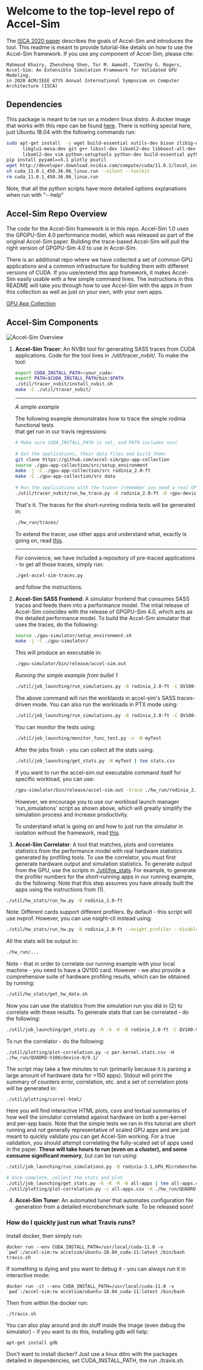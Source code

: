 # Welcome to the top-level repo of Accel-Sim

The [ISCA 2020 paper](https://conferences.computer.org/isca/pdfs/ISCA2020-4QlDegUf3fKiwUXfV0KdCm/466100a473/466100a473.pdf)
describes the goals of Accel-Sim and introduces the tool. This readme is meant to provide tutorial-like details on how to use the Accel-Sim
framework. If you use any component of Accel-Sim, please cite:

```
Mahmoud Khairy, Zhensheng Shen, Tor M. Aamodt, Timothy G. Rogers,
Accel-Sim: An Extensible Simulation Framework for Validated GPU Modeling,
in 2020 ACM/IEEE 47th Annual International Symposium on Computer Architecture (ISCA)
```

## Dependencies

This package is meant to be run on a modern linux distro.
A docker image that works with this repo can be found [here](https://hub.docker.com/repository/docker/accelsim/ubuntu-18.04_cuda-11).
There is nothing special here, just Ubuntu 18.04 with the following commands
run:

```bash
sudo apt-get install  -y wget build-essential xutils-dev bison zlib1g-dev flex \
      libglu1-mesa-dev git g++ libssl-dev libxml2-dev libboost-all-dev git g++ \
      libxml2-dev vim python-setuptools python-dev build-essential python-pip
pip install pyyaml==5.1 plotly psutil
wget http://developer.download.nvidia.com/compute/cuda/11.0.1/local_installers/cuda_11.0.1_450.36.06_linux.run
sh cuda_11.0.1_450.36.06_linux.run --silent --toolkit
rm cuda_11.0.1_450.36.06_linux.run
```

Note, that all the python scripts have more detailed options explanations when run with "--help"


## Accel-Sim Repo Overview

The code for the Accel-Sim framework is in this repo. Accel-Sim 1.0 uses the
GPGPU-Sim 4.0 performance model, which was released as part of the original
Accel-Sim paper. Building the trace-based Accel-Sim will pull the right version of
GPGPU-Sim 4.0 to use in Accel-Sim.

There is an additional repo where we have collected a set of common GPU applications and a common infrastructure for building
them with different versions of CUDA. If you use/extend this app framework, it makes Accel-Sim easily usable
with a few simple command lines. The instructions in this README will take you through how to use Accel-Sim with
the apps in from this collection as well as just on your own, with your own apps.

[GPU App Collection](https://github.com/accel-sim/gpu-app-collection)

## Accel-Sim Components

![Accel-Sim Overview](https://accel-sim.github.io/assets/img/accel-sim-crop.svg)

1. **Accel-Sim Tracer**: An NVBit tool for generating SASS traces from CUDA applications. Code for the tool lives in ./util/tracer\_nvbit/. To make the tool:  
  
    ```bash  
    export CUDA_INSTALL_PATH=<your_cuda>  
    export PATH=$CUDA_INSTALL_PATH/bin:$PATH  
    ./util/tracer_nvbit/install_nvbit.sh  
    make -C ./util/tracer_nvbit/  
    ```  
    ---
    *A simple example*  
      
    The following example demonstrates how to trace the simple rodinia functional tests  
    that get run in our travis regressions:  
      
    ```bash  
    # Make sure CUDA_INSTALL_PATH is set, and PATH includes nvcc  
      
    # Get the applications, their data files and build them:  
    git clone https://github.com/accel-sim/gpu-app-collection  
    source ./gpu-app-collection/src/setup_environment  
    make -j -C ./gpu-app-collection/src rodinia_2.0-ft  
    make -C ./gpu-app-collection/src data  
      
    # Run the applications with the tracer (remember you need a real GPU for this):  
    ./util/tracer_nvbit/run_hw_trace.py -B rodinia_2.0-ft -D <gpu-device-num-to-run-on>  
    ```  
      
    That's it. The traces for the short-running rodinia tests will be generated in:  
    ```bash  
    ./hw_run/traces/  
    ```  
      
    To extend the tracer, use other apps and understand what, exactly is going on, read [this](https://github.com/accel-sim/accel-sim-framework/blob/dev/util/tracer_nvbit/README.md).  
      
    ---
    For convience, we have included a repository of pre-traced applications - to get all those traces, simply run:  
    ```bash  
    ./get-accel-sim-traces.py  
    ```  
    and follow the instructions.  

2. **Accel-Sim SASS Frontend**: A simulator frontend that consumes SASS traces and feeds them into a performance model. The intial release of Accel-Sim coincides with the release of GPGPU-Sim 4.0, which acts as the detailed performance model. To build the Accel-Sim simulator that uses the traces, do the following:
    ```bash
    source ./gpu-simulator/setup_environment.sh
    make -j -C ./gpu-simulator/
    ```
    This will produce an executable in:
    ```bash
    ./gpu-simulator/bin/release/accel-sim.out
    ```

    *Running the simple example from bullet 1*
    ```bash
    ./util/job_launching/run_simulations.py -B rodinia_2.0-ft -C QV100-SASS -T ./hw_run/traces/device-<device-num>/<cuda-version>/ -N myTest
    ```
    The above command will run the worklaods in accel-sim's SASS traces-driven mode. You can also run the workloads in PTX mode using:
    ```bash
    ./util/job_launching/run_simulations.py -B rodinia_2.0-ft -C QV100-PTX -N myTest-PTX
    ```
    You can monitor the tests using:
    ```bash
    ./util/job_launching/monitor_func_test.py -v -N myTest
    ```
    After the jobs finish - you can collect all the stats using:
    ```bash
    ./util/job_launching/get_stats.py -N myTest | tee stats.csv
    ```

    If you want to run the accel-sim.out executable command itself for specific workload, you can use:
    ```bash
    /gpu-simulator/bin/release/accel-sim.out -trace ./hw_run/rodinia_2.0-ft/9.1/backprop-rodinia-2.0-ft/4096___data_result_4096_txt/traces/kernelslist.g -config ./gpu-simulator/gpgpu-sim/configs/tested-cfgs/SM7_QV100/gpgpusim.config -config ./gpu-simulator/configs/tested-cfgs/SM7_QV100/trace.config
    ```
    However, we encourage you to use our workload launch manager 'run_simulations' script as shown above, which will greatly simplify the simulation process and increase productivity.

    To understand what is going on and how to just run the simulator in isolation without the framework, read [this](https://github.com/accel-sim/accel-sim-framework/tree/dev/util/job_launching/README.md).  

3. **Accel-Sim Correlator**: A tool that matches, plots and correlates statistics from the performance model with real hardware statistics generated by profiling tools. To use the correlator, you must first generate hardware output and simulation statistics. To generate output from the GPU, use the scripts in [./util/hw_stats](./util/hw_stats).
For example, to generate the profiler numbers for the short-running apps in our running example, do the following:
Note that this step assumes you have already built the apps using the instructions from (1).
```bash
./util/hw_stats/run_hw.py -B rodinia_2.0-ft
```

Note: Different cards support different profilers. By default - this script will use nvprof. However, you can use nsight-cli instead using:
```bash
./util/hw_stats/run_hw.py -B rodinia_2.0-ft --nsight_profiler --disable_nvprof
```

All the stats will be output in:
```bash
./hw_run/...
```

Note - that in order to correlate our running example with your local machine - you need to have a QV100 card.
However - we also provide a comprehensive suite of hardware profiling results, which can be obtained by running:
```bash
./util/hw_stats/get_hw_data.sh
```

Now you can use the statistics from the simulation run you did in (2) to correlate with these results.
To generate stats that can be correlated - do the following:
```bash
./util/job_launching/get_stats.py -R -k -K -B rodinia_2.0-ft -C QV100-SASS | tee per.kernel.stats.csv
```

To run the correlator - do the following:
```
./util/plotting/plot-correlation.py -c per.kernel.stats.csv -H ./hw_run/QUADRO-V100/device-0/9.1/
```

The script may take a few minutes to run (primarily because it is parsing a large amount of hardware data for >150 apps).
Stdout will print the summary of counters error, correlation, etc. and a set of correlation plots will be generated
in:
```
./util/plotting/correl-html/
```

Here you will find interactive HTML plots, csvs and textual summaries of how well the simulator correlated against hardware on both a per-kernel and per-app basis.
Note that the simple tests we ran in this tutorial are short running and not generally representative of scaled GPU apps and are just meant to quickly validate you can get Accel-Sim working.
For a true validation, you should attempt correlating the fully-scaled set of apps used in the paper.
**These will take hours to run (even on a cluster), and some consume significant memory**, but can be run using:

```bash
./util/job_launching/run_simulations.py -B rodinia-3.1,GPU_Microbenchmark,sdk-4.2-scaled,parboil,polybench,cutlass_5_trace,Deepbench_nvidia -C QV100-SASS -T ~/../common/accel-sim/traces/tesla-v100/latest/ -N all-apps -M 70G

# Once complete, collect the stats and plot
./util/job_launching/get_stats.py -k -K -R -N all-apps | tee all-apps.csv
./util/plotting/plot-correlation.py -c all-apps.csv -H ./hw_run/QUADRO-V100/device-0/9.1/
```


4. **Accel-Sim Tuner**: An automated tuner that automates configuration file generation from a detailed microbenchmark suite. To be released soon!



### How do I quickly just run what Travis runs?

Install docker, then simply run:

```
docker run --env CUDA_INSTALL_PATH=/usr/local/cuda-11.0 -v `pwd`:/accel-sim:rw accelsim/ubuntu-18.04_cuda-11:latest /bin/bash travis.sh
```

If something is dying and you want to debug it - you can always run it in interactive mode:

```
docker run -it --env CUDA_INSTALL_PATH=/usr/local/cuda-11.0 -v `pwd`:/accel-sim:rw accelsim/ubuntu-18.04_cuda-11:latest /bin/bash
```

Then from within the docker run:
```
./travis.sh
```

You can also play around and do stuff inside the image (even debug the
simulator) - if you want to do this, installing gdb will help:
```
apt-get install gdb
```

Don't want to install docker?
Just use a linux ditro with the packages detailed in dependencies, set
CUDA\_INSTALL\_PATH, the run ./travis.sh.


